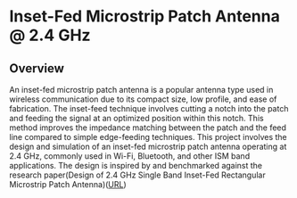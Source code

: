 # Inset-Fed Microstrip Patch Antenna @ 2.4 GHz

## Overview
An inset-fed microstrip patch antenna is a popular antenna type used in wireless communication due to its compact size, low profile, and ease of fabrication. The inset-feed technique involves cutting a notch into the patch and feeding the signal at an optimized position within this notch. This method improves the impedance matching between the patch and the feed line compared to simple edge-feeding techniques.
This project involves the design and simulation of an inset-fed microstrip patch antenna operating at 2.4 GHz, commonly used in Wi-Fi, Bluetooth, and other ISM band applications.
The design is inspired by and benchmarked against the research paper(Design of 2.4 GHz Single Band Inset-Fed Rectangular Microstrip Patch Antenna)([URL](https://www.researchgate.net/publication/379504173_Design_Of_24_GHZ_Single_Band_Inset-Fed_Rectangular_Microstrip_Patch_Antenna))
